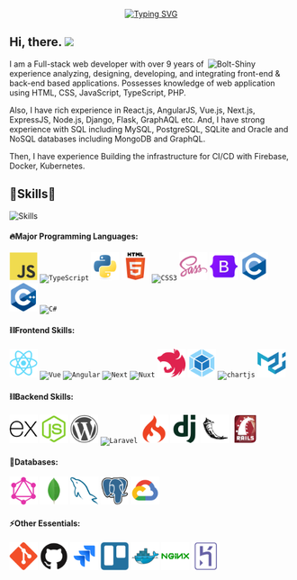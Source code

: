 <p align="center">
  <a href="#"><img src="https://readme-typing-svg.demolab.com?font=Fira+Code&weight=300&duration=3000&pause=1000&width=435&lines=Full+Stack+Developer;Professional+Communicator" alt="Typing SVG" /></a>
</p>

<!-- Short Introduction -->
<h2 align="left">Hi, there. <img src="https://raw.githubusercontent.com/aemmadi/aemmadi/master/wave.gif" width="30"/></h2>

<p><img align="right" width="30%" src="code.gif" alt="Bolt-Shiny" /></p>

<p>I am a Full-stack web developer with over 9 years of experience analyzing, designing, developing, and integrating front-end & back-end based applications. Possesses knowledge of web application using HTML, CSS, JavaScript, TypeScript, PHP.</p>
<p>Also, I have rich experience in React.js, AngularJS, Vue.js, Next.js, ExpressJS, Node.js, Django, Flask, GraphAQL etc. And, I have strong experience with SQL including MySQL, PostgreSQL, SQLite and Oracle and NoSQL databases including MongoDB and GraphQL.</p>
<p>Then, I have experience Building the infrastructure for CI/CD with Firebase, Docker, Kubernetes.</p>

<!-- Skills Section -->
<h2 align="left">🚀Skills🚀</h2>

<div>

![Skills](https://skillicons.dev/icons?i=java,ts,js,html,css,flutter,mongodb,mysql,redis,react,tailwind,docker)

<!-- Languages -->

#### 🔥Major Programming Languages:

  <div align="left">  
    <code><img alt="JavaScript" height="50" width="50" src="https://github.com/devicons/devicon/blob/master/icons/javascript/javascript-original.svg"/></code>
    <code><img alt="TypeScript" height="50" width="50" src="https://img.icons8.com/color/2x/typescript.png"></code>          
    <code><img alt="Python" height="50" width="50" src="https://raw.githubusercontent.com/devicons/devicon/master/icons/python/python-original.svg"/></code>
    <code><img alt="html5" width="50" height="50" src="https://raw.githubusercontent.com/devicons/devicon/master/icons/html5/html5-original-wordmark.svg"/></code>   
    <code><img alt="CSS3" height="50" width="50" src="https://img.icons8.com/color/2x/css3.png"/></code> 
<!--     <code><img alt="CSS" height="50" width="50" src="https://github.com/devicons/devicon/blob/master/icons/css3/css3-original.svg"/></code> -->
    <code><img alt="SASS" height="50" width="50" src="https://github.com/devicons/devicon/blob/master/icons/sass/sass-original.svg"></code>
    <code><img alt="BootStrap" height="50" width="50" src="https://github.com/devicons/devicon/blob/master/icons/bootstrap/bootstrap-original.svg"></code>
    <code><img alt="c" width="50" height="50" src="https://raw.githubusercontent.com/devicons/devicon/2809b567852a4648062a2d3e7c1c531367458c0b/icons/c/c-original.svg"/></code> 
    <code><img alt="c++" width="50" height="50" src="https://raw.githubusercontent.com/devicons/devicon/2809b567852a4648062a2d3e7c1c531367458c0b/icons/cplusplus/cplusplus-original.svg"/></code> 
    <code><img alt="C#" width="50" height="50" src="https://img.icons8.com/color/256/c-sharp-logo-2.png"/></code>
  </div>

<!-- Libraries and Frameworks -->

#### ⛓️Frontend Skills:

  <div>
    <div align="left">      
    <code><img alt="React" height="50" width="50" src="https://raw.githubusercontent.com/devicons/devicon/2809b567852a4648062a2d3e7c1c531367458c0b/icons/react/react-original.svg"></code>
    <code><img alt="Vue" height="50" width="50" src="https://avatars.githubusercontent.com/u/6128107?s=200&v=4"></code>
    <code><img alt="Angular" height="50" width="50" src="https://daisyui.com/logos/angular.svg"></code>
    <code><img alt="Next" height="50" width="50" src="https://seeklogo.com/images/N/next-js-logo-8FCFF51DD2-seeklogo.com.png"></code>
    <code><img alt="Nuxt" height="50" width="50" src="https://daisyui.com/logos/nuxtjs.svg"></code>
    <code><img alt="Solidity" height="50" width="50" src="https://github.com/devicons/devicon/blob/master/icons/nestjs/nestjs-plain.svg"></code>      
    <code><img alt="Symphoy" height="50" width="50" src="https://github.com/devicons/devicon/blob/master/icons/webpack/webpack-original.svg"></code>
    <code><img alt="chartjs" width="50" height="50" src="https://www.chartjs.org/media/logo-title.svg"/></code>
    <code><img alt="Material UI" height="50" width="50" src="https://github.com/devicons/devicon/blob/master/icons/materialui/materialui-original.svg"></code>
    </div>
  </div>

#### ⛓️Backend Skills:

  <div align="left">    
    <code><img alt="Express" height="50" width="50" src="https://github.com/devicons/devicon/blob/master/icons/express/express-original.svg"></code>      
    <code><img alt="Nodejs" height="50" width="50" src="https://github.com/devicons/devicon/blob/master/icons/nodejs/nodejs-original.svg"/></code>
    <code><img alt="WordPress" height="50" width="50" src="https://github.com/devicons/devicon/blob/master/icons/wordpress/wordpress-plain.svg"></code> 
    <code><img alt="Laravel" height="50" width="50" src="https://camo.githubusercontent.com/a73f13ebf3672ccc6473228b2898acaa1b95d40c46e18d46af02761e66eab03c/68747470733a2f2f63646e2e776f726c64766563746f726c6f676f2e636f6d2f6c6f676f732f6c61726176656c2d322e737667"></code>
    <code><img alt="CodeIgniter" height="50" width="50" src="https://github.com/devicons/devicon/blob/master/icons/codeigniter/codeigniter-plain.svg"></code>
    <code><img alt="Django" height="50" width="50" src="https://github.com/devicons/devicon/blob/master/icons/django/django-plain.svg"></code>      
    <code><img alt="Flask" height="50" width="50" src="https://github.com/devicons/devicon/blob/master/icons/flask/flask-original.svg"></code>
    <code><img alt="Ruby" height="50" width="50" src="https://raw.githubusercontent.com/devicons/devicon/1119b9f84c0290e0f0b38982099a2bd027a48bf1/icons/rails/rails-original-wordmark.svg"></code> 
  </div>

<!-- Databases -->

#### 🧵Databases:

  <div align="left">
    <code><img alt="GraphQL" height="50" width="50" src="https://github.com/devicons/devicon/blob/master/icons/graphql/graphql-plain.svg"></code>
    <code><img alt="MongoDB" height="50" width="50" src="https://github.com/devicons/devicon/blob/master/icons/mongodb/mongodb-original.svg"></code>
    <code><img alt="MySQL" height="50" width="50" src="https://github.com/devicons/devicon/blob/master/icons/mysql/mysql-original.svg"></code>
    <code><img alt="PostgreSQL" height="50" width="50" src="https://github.com/devicons/devicon/blob/master/icons/postgresql/postgresql-original.svg"></code>
    <code><img alt="GoogleCloud" height="50" width="50" src="https://github.com/devicons/devicon/blob/master/icons/googlecloud/googlecloud-original.svg"></code>
  </div>

<!-- Tools and Technologies -->

#### ⚡️Other Essentials:

  <div>
    <div align="left">
    <code><img alt="Git" height="50" width="50" src="https://github.com/devicons/devicon/blob/master/icons/git/git-original.svg"></code>
    <code><img alt="GitHub" height="50" width="50" src="https://github.com/devicons/devicon/blob/master/icons/github/github-original.svg"/></code>
    <code><img alt="Jira" height="50" width="50" src="https://github.com/devicons/devicon/blob/master/icons/jira/jira-original.svg"></code>
    <code><img alt="Trello" height="50" width="50" src="https://github.com/devicons/devicon/blob/master/icons/trello/trello-plain.svg"></code>
    <code><img alt="Docker" height="50" width="50" src="https://github.com/devicons/devicon/blob/master/icons/docker/docker-original.svg"></code>
    <code><img alt="Nginx" height="50" width="50" src="https://github.com/devicons/devicon/blob/master/icons/nginx/nginx-original.svg"></code>
    <code><img alt="Heroku" height="50" width="50" src="https://github.com/devicons/devicon/blob/master/icons/heroku/heroku-original.svg"></code>
  </div>
</div>
